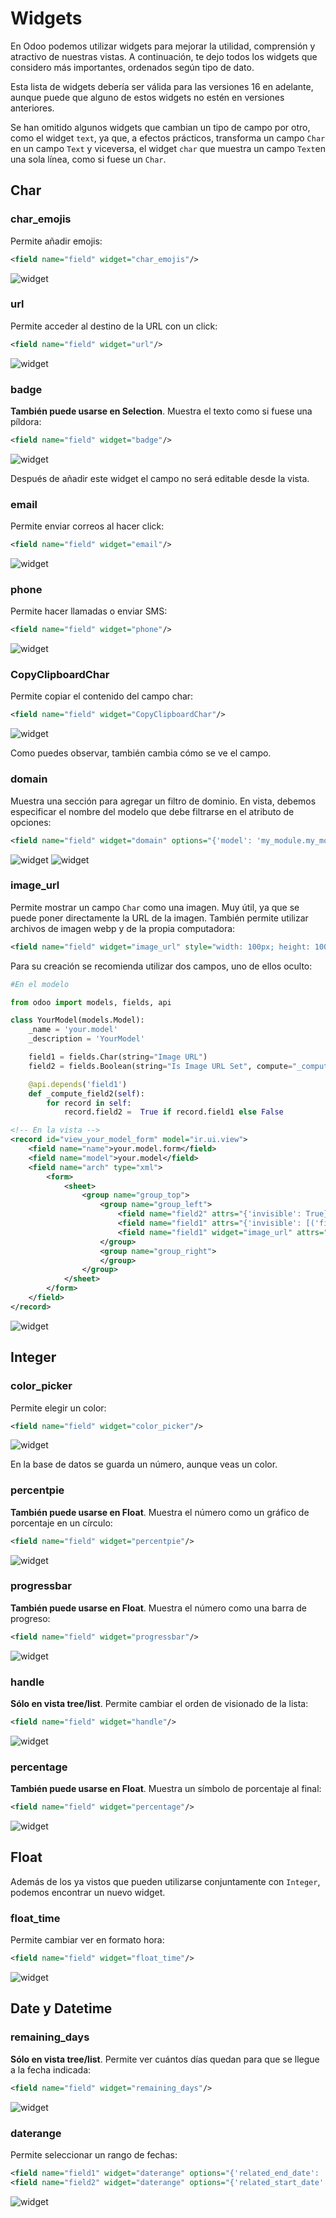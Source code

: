 # Widgets

En Odoo podemos utilizar widgets para mejorar la utilidad, comprensión y atractivo de nuestras vistas. A continuación, te dejo todos los widgets que considero más importantes, ordenados según tipo de dato.

Esta lista de widgets debería ser válida para las versiones 16 en adelante, aunque puede que alguno de estos widgets no estén en versiones anteriores.

Se han omitido algunos widgets que cambian un tipo de campo por otro, como el widget `text`, ya que, a efectos prácticos, transforma un campo `Char` en un campo `Text` y viceversa, el widget `char` que muestra un campo `Text`en una sola línea, como si fuese un `Char`.

## Char

### char_emojis

Permite añadir emojis:

```xml
<field name="field" widget="char_emojis"/>
```

![widget](https://raw.githubusercontent.com/canarydev/SGE/refs/heads/main/static/images/UT8/widgets1.png)


### url

Permite acceder al destino de la URL con un click:

```xml
<field name="field" widget="url"/>
```

![widget](https://raw.githubusercontent.com/canarydev/SGE/refs/heads/main/static/images/UT8/widgets2.png)


### badge

**También puede usarse en Selection**. Muestra el texto como si fuese una píldora:

```xml
<field name="field" widget="badge"/>
```

![widget](https://raw.githubusercontent.com/canarydev/SGE/refs/heads/main/static/images/UT8/widgets3.png)


Después de añadir este widget el campo no será editable desde la vista. 

### email

Permite enviar correos al hacer click:

```xml
<field name="field" widget="email"/>
```

![widget](https://raw.githubusercontent.com/canarydev/SGE/refs/heads/main/static/images/UT8/widgets4.png)

### phone

Permite hacer llamadas o enviar SMS:

```xml
<field name="field" widget="phone"/>
```

![widget](https://raw.githubusercontent.com/canarydev/SGE/refs/heads/main/static/images/UT8/widgets6.png)


### CopyClipboardChar

Permite copiar el contenido del campo char:

```xml
<field name="field" widget="CopyClipboardChar"/>
```

![widget](https://raw.githubusercontent.com/canarydev/SGE/refs/heads/main/static/images/UT8/widgets5.png)

Como puedes observar, también cambia cómo se ve el campo.

### domain

Muestra una sección para agregar un filtro de dominio. En vista, debemos especificar el nombre del modelo que debe filtrarse en el atributo de opciones:

```xml
<field name="field" widget="domain" options="{'model': 'my_module.my_model'}"/>
```

![widget](https://raw.githubusercontent.com/canarydev/SGE/refs/heads/main/static/images/UT8/widgets7.png)
![widget](https://raw.githubusercontent.com/canarydev/SGE/refs/heads/main/static/images/UT8/widgets8.png)

### image_url

Permite mostrar un campo `Char` como una imagen. Muy útil, ya que se puede poner directamente la URL de la imagen. También permite utilizar archivos de imagen webp y de la propia computadora:

```xml
<field name="field" widget="image_url" style="width: 100px; height: 100px;"/>
```

Para su creación se recomienda utilizar dos campos, uno de ellos oculto:

```python
#En el modelo

from odoo import models, fields, api

class YourModel(models.Model):
    _name = 'your.model'
    _description = 'YourModel'

    field1 = fields.Char(string="Image URL")
    field2 = fields.Boolean(string="Is Image URL Set", compute="_compute_field2")

    @api.depends('field1')
    def _compute_field2(self):
        for record in self:
            record.field2 =  True if record.field1 else False
```

```xml
<!-- En la vista -->
<record id="view_your_model_form" model="ir.ui.view">
    <field name="name">your.model.form</field>
    <field name="model">your.model</field>
    <field name="arch" type="xml">
        <form>
            <sheet>
                <group name="group_top">
                    <group name="group_left">
                        <field name="field2" attrs="{'invisible': True}"/>
                        <field name="field1" attrs="{'invisible': [('field2', '=', True)]}" placeholder="Enter Image URL"/>
                        <field name="field1" widget="image_url" attrs="{'invisible': [('field2', '=', False)]}"/>
                    </group>
                    <group name="group_right">
                    </group>
                </group>
            </sheet>
        </form>
    </field>
</record>
```

![widget](https://raw.githubusercontent.com/canarydev/SGE/refs/heads/main/static/images/UT8/widgets13.gif)

## Integer

### color_picker

Permite elegir un color:

```xml
<field name="field" widget="color_picker"/>
```

![widget](https://raw.githubusercontent.com/canarydev/SGE/refs/heads/main/static/images/UT8/widgets9.png)

En la base de datos se guarda un número, aunque veas un color.

### percentpie

**También puede usarse en Float**. Muestra el número como un gráfico de porcentaje en un círculo:

```xml
<field name="field" widget="percentpie"/>
```

![widget](https://raw.githubusercontent.com/canarydev/SGE/refs/heads/main/static/images/UT8/widgets10.png)


### progressbar

**También puede usarse en Float**. Muestra el número como una barra de progreso:

```xml
<field name="field" widget="progressbar"/>
```

![widget](https://raw.githubusercontent.com/canarydev/SGE/refs/heads/main/static/images/UT8/widgets11.png)

### handle

**Sólo en vista tree/list**. Permite cambiar el orden de visionado de la lista:

```xml
<field name="field" widget="handle"/>
```

![widget](https://raw.githubusercontent.com/canarydev/SGE/refs/heads/main/static/images/UT8/widgets12.png)

### percentage

**También puede usarse en Float**. Muestra un símbolo de porcentaje al final:

```xml
<field name="field" widget="percentage"/>
```

![widget](https://raw.githubusercontent.com/canarydev/SGE/refs/heads/main/static/images/UT8/widgets13.png)

## Float

Además de los ya vistos que pueden utilizarse conjuntamente con `Integer`, podemos encontrar un nuevo widget.

### float_time

Permite cambiar ver en formato hora:

```xml
<field name="field" widget="float_time"/>
```

![widget](https://raw.githubusercontent.com/canarydev/SGE/refs/heads/main/static/images/UT8/widgets14.png)

## Date y Datetime

### remaining_days

**Sólo en vista tree/list**. Permite ver cuántos días quedan para que se llegue a la fecha indicada:

```xml
<field name="field" widget="remaining_days"/>
```

![widget](https://raw.githubusercontent.com/canarydev/SGE/refs/heads/main/static/images/UT8/widgets15.png)

### daterange

Permite seleccionar un rango de fechas:

```xml
<field name="field1" widget="daterange" options="{'related_end_date': 'field2'}"/>
<field name="field2" widget="daterange" options="{'related_start_date': 'field1'}"/>
```

![widget](https://raw.githubusercontent.com/canarydev/SGE/refs/heads/main/static/images/UT8/widgets16.png)

